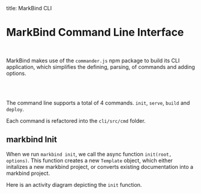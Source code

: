 <frontmatter>
  title: MarkBind CLI
</frontmatter>


# MarkBind Command Line Interface

<br>

MarkBind makes use of the `commander.js` npm package to build its CLI application, which simplifies the defining, parsing, of commands and adding options. 


<puml src="/diagrams/cli/markbind_cli.puml" width=900 />


<br> <br>

The command line supports a total of 4 commands. `init`, `serve`, `build` and `deploy`.

Each command is refactored into the `cli/src/cmd` folder.

## markbind Init

When we run `markbind init`, we call the async function `init(root, options)`. This function creates a new `Template` object, which either initalizes a new markbind project, or converts existing documentation into a markbind project.

Here is an activity diagram depicting the `init` function. 

<panel header="Activity Diagram - markbind init">

<puml src="/diagrams/cli/init.puml" width=900 />


</panel>



